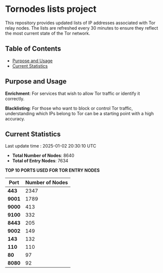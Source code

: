 # Tornodes lists project

This repository provides updated lists of IP addresses associated with Tor relay nodes. The lists are refreshed every 30 minutes to ensure they reflect the most current state of the Tor network.

## Table of Contents

- [Purpose and Usage](#purpose-and-usage)
- [Current Statistics](#current-statistics)


## Purpose and Usage

**Enrichment**: For services that wish to allow Tor traffic or identify it correctly.

**Blacklisting**: For those who want to block or control Tor traffic, understanding which IPs belong to Tor can be a starting point with a high accuracy.

## Current Statistics

Last update time : 2025-01-02 20:30:10 UTC

- **Total Number of Nodes**: 8640
- **Total of Entry Nodes**: 7634

**TOP 10 PORTS USED FOR TOR ENTRY NODES**

| **Port** | **Number of Nodes** |
|------|-----------------|
| **443**   | 2347  |
| **9001**   | 1789  |
| **9000**   | 413  |
| **9100**   | 332  |
| **8443**   | 205  |
| **9002**   | 149  |
| **143**   | 132  |
| **110**   | 110  |
| **80**   | 97  |
| **8080**   | 92  |

